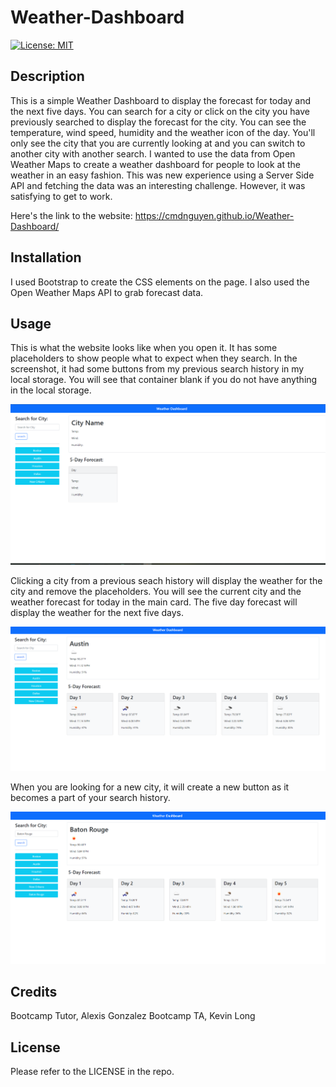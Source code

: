# Weather-Dashboard
[![License: MIT](https://img.shields.io/badge/License-MIT-yellow.svg)](https://opensource.org/licenses/MIT)

## Description

This is a simple Weather Dashboard to display the forecast for today and the next five days. 
You can search for a city or click on the city you have previously searched to display the forecast for the city. You can see the temperature, wind speed, humidity and the weather icon of the day.
You'll only see the city that you are currently looking at and you can switch to another city with another search.
I wanted to use the data from Open Weather Maps to create a weather dashboard for people to look at the weather in an easy fashion.
This was new experience using a Server Side API and fetching the data was an interesting challenge. However, it was satisfying to get to work.

Here's the link to the website: https://cmdnguyen.github.io/Weather-Dashboard/

## Installation

I used Bootstrap to create the CSS elements on the page.
I also used the Open Weather Maps API to grab forecast data.

## Usage

This is what the website looks like when you open it. It has some placeholders to show people what to expect when they search. In the screenshot, it had some buttons from my previous search history in my local storage. You will see that container blank if you do not have anything in the local storage.

![Starting the page](/Assets/Images/Screenshot%202023-06-22%20145456.png)

Clicking a city from a previous seach history will display the weather for the city and remove the placeholders. You will see the current city and the weather forecast for today in the main card. The five day forecast will display the weather for the next five days.

![Pulling up the forecast](/Assets/Images/Screenshot%202023-06-22%20145615.png)

When you are looking for a new city, it will create a new button as it becomes a part of your search history.

![Searching New City](/Assets/Images/Screenshot%202023-06-22%20145646.png)

## Credits

Bootcamp Tutor, Alexis Gonzalez
Bootcamp TA, Kevin Long

## License

Please refer to the LICENSE in the repo.
